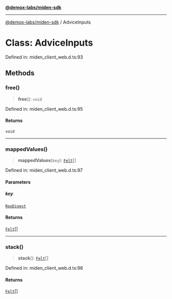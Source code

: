 [**@demox-labs/miden-sdk**](../README.md)

***

[@demox-labs/miden-sdk](../README.md) / AdviceInputs

# Class: AdviceInputs

Defined in: miden\_client\_web.d.ts:93

## Methods

### free()

> **free**(): `void`

Defined in: miden\_client\_web.d.ts:95

#### Returns

`void`

***

### mappedValues()

> **mappedValues**(`key`): [`Felt`](Felt.md)[]

Defined in: miden\_client\_web.d.ts:97

#### Parameters

##### key

[`RpoDigest`](RpoDigest.md)

#### Returns

[`Felt`](Felt.md)[]

***

### stack()

> **stack**(): [`Felt`](Felt.md)[]

Defined in: miden\_client\_web.d.ts:96

#### Returns

[`Felt`](Felt.md)[]
